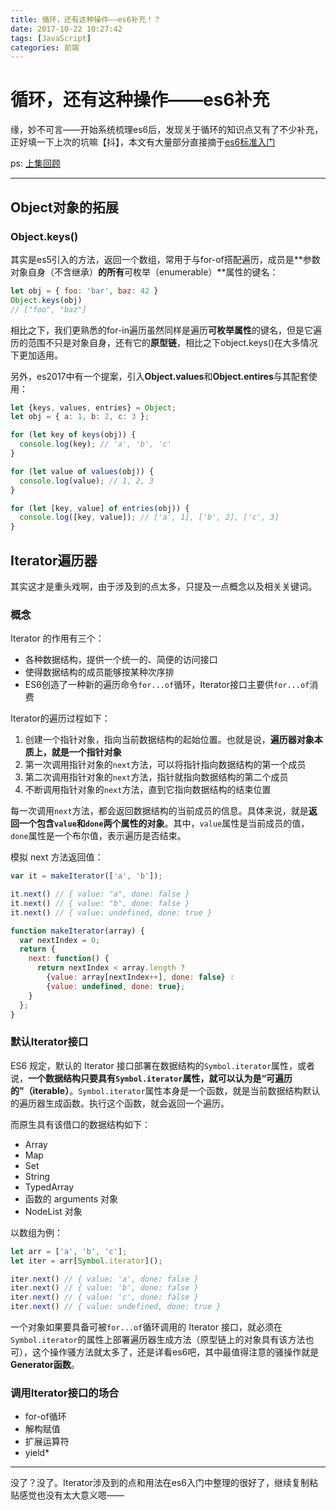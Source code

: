 ```yaml
---
title: 循环，还有这种操作——es6补充！？
date: 2017-10-22 10:27:42
tags: [JavaScript]
categories: 前端
---
```



# 循环，还有这种操作——es6补充

缘，妙不可言——开始系统梳理es6后，发现关于循环的知识点又有了不少补充，正好填一下上次的坑嘛【抖】，本文有大量部分直接摘于[es6标准入门](http://es6.ruanyifeng.com/)

ps: [上集回顾](http://b-sirius.me/2017/08/15/%E5%BE%AA%E7%8E%AF%EF%BC%8C%E8%BF%98%E6%9C%89%E8%BF%99%E7%A7%8D%E6%93%8D%E4%BD%9C/)

---

## Object对象的拓展

### Object.keys()

其实是es5引入的方法，返回一个数组，常用于与for-of搭配遍历，成员是**参数对象自身（不含继承）**的所有**可枚举（enumerable）**属性的键名：

```javascript
let obj = { foo: 'bar', baz: 42 }
Object.keys(obj)
// ["foo", "baz"]
```

相比之下，我们更熟悉的for-in遍历虽然同样是遍历**可枚举属性**的键名，但是它遍历的范围不只是对象自身，还有它的**原型链**，相比之下object.keys()在大多情况下更加适用。

另外，es2017中有一个提案，引入**Object.values**和**Object.entires**与其配套使用：

```Javascript
let {keys, values, entries} = Object;
let obj = { a: 1, b: 2, c: 3 };

for (let key of keys(obj)) {
  console.log(key); // 'a', 'b', 'c'
}

for (let value of values(obj)) {
  console.log(value); // 1, 2, 3
}

for (let [key, value] of entries(obj)) {
  console.log([key, value]); // ['a', 1], ['b', 2], ['c', 3]
}
```

## Iterator遍历器

其实这才是重头戏啊，由于涉及到的点太多，只提及一点概念以及相关关键词。

### 概念

Iterator 的作用有三个：

* 各种数据结构，提供一个统一的、简便的访问接口
* 使得数据结构的成员能够按某种次序排
* ES6创造了一种新的遍历命令`for...of`循环，Iterator接口主要供`for...of`消费

Iterator的遍历过程如下：

1. 创建一个指针对象，指向当前数据结构的起始位置。也就是说，**遍历器对象本质上，就是一个指针对象**
2. 第一次调用指针对象的`next`方法，可以将指针指向数据结构的第一个成员
3. 第二次调用指针对象的`next`方法，指针就指向数据结构的第二个成员
4. 不断调用指针对象的`next`方法，直到它指向数据结构的结束位置

每一次调用`next`方法，都会返回数据结构的当前成员的信息。具体来说，就是**返回一个包含`value`和`done`两个属性的对象**。其中，`value`属性是当前成员的值，`done`属性是一个布尔值，表示遍历是否结束。

模拟 next 方法返回值：

``` Javascript
var it = makeIterator(['a', 'b']);

it.next() // { value: "a", done: false }
it.next() // { value: "b", done: false }
it.next() // { value: undefined, done: true }

function makeIterator(array) {
  var nextIndex = 0;
  return {
    next: function() {
      return nextIndex < array.length ?
        {value: array[nextIndex++], done: false} :
        {value: undefined, done: true};
    }
  };
}
```

### 默认Iterator接口

ES6 规定，默认的 Iterator 接口部署在数据结构的`Symbol.iterator`属性，或者说，**一个数据结构只要具有`Symbol.iterator`属性，就可以认为是“可遍历的”（iterable）**。`Symbol.iterator`属性本身是一个函数，就是当前数据结构默认的遍历器生成函数。执行这个函数，就会返回一个遍历。

而原生具有该借口的数据结构如下：

- Array
- Map
- Set
- String
- TypedArray
- 函数的 arguments 对象
- NodeList 对象

以数组为例：

```Javascript
let arr = ['a', 'b', 'c'];
let iter = arr[Symbol.iterator]();

iter.next() // { value: 'a', done: false }
iter.next() // { value: 'b', done: false }
iter.next() // { value: 'c', done: false }
iter.next() // { value: undefined, done: true }
```

一个对象如果要具备可被`for...of`循环调用的 Iterator 接口，就必须在`Symbol.iterator`的属性上部署遍历器生成方法（原型链上的对象具有该方法也可），这个操作骚方法就太多了，还是详看es6吧，其中最值得注意的骚操作就是**Generator函数**。

### 调用Iterator接口的场合

* for-of循环
* 解构赋值
* 扩展运算符
* yield*

---

没了？没了。Iterator涉及到的点和用法在es6入门中整理的很好了，继续复制粘贴感觉也没有太大意义嗯——


